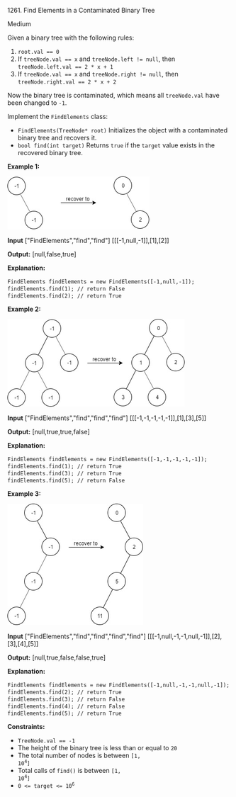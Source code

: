 1261\. Find Elements in a Contaminated Binary Tree

Medium

Given a binary tree with the following rules:

1.  `root.val == 0`
2.  If `treeNode.val == x` and `treeNode.left != null`, then `treeNode.left.val == 2 * x + 1`
3.  If `treeNode.val == x` and `treeNode.right != null`, then `treeNode.right.val == 2 * x + 2`

Now the binary tree is contaminated, which means all `treeNode.val` have been changed to `-1`.

Implement the `FindElements` class:

*   `FindElements(TreeNode* root)` Initializes the object with a contaminated binary tree and recovers it.
*   `bool find(int target)` Returns `true` if the `target` value exists in the recovered binary tree.

**Example 1:**

![](untitled-diagram-4-1.jpg)

**Input** ["FindElements","find","find"] [[[-1,null,-1]],[1],[2]]

**Output:** [null,false,true]

**Explanation:** 

    FindElements findElements = new FindElements([-1,null,-1]); 
    findElements.find(1); // return False 
    findElements.find(2); // return True

**Example 2:**

![](untitled-diagram-4.jpg)

**Input** ["FindElements","find","find","find"] [[[-1,-1,-1,-1,-1]],[1],[3],[5]]

**Output:** [null,true,true,false]

**Explanation:** 

    FindElements findElements = new FindElements([-1,-1,-1,-1,-1]); 
    findElements.find(1); // return True 
    findElements.find(3); // return True 
    findElements.find(5); // return False

**Example 3:**

![](untitled-diagram-4-1-1.jpg)

**Input** ["FindElements","find","find","find","find"] [[[-1,null,-1,-1,null,-1]],[2],[3],[4],[5]]

**Output:** [null,true,false,false,true]

**Explanation:** 

    FindElements findElements = new FindElements([-1,null,-1,-1,null,-1]); 
    findElements.find(2); // return True 
    findElements.find(3); // return False 
    findElements.find(4); // return False 
    findElements.find(5); // return True

**Constraints:**

*   `TreeNode.val == -1`
*   The height of the binary tree is less than or equal to `20`
*   The total number of nodes is between <code>[1, 10<sup>4</sup>]</code>
*   Total calls of `find()` is between <code>[1, 10<sup>4</sup>]</code>
*   <code>0 <= target <= 10<sup>6</sup></code>